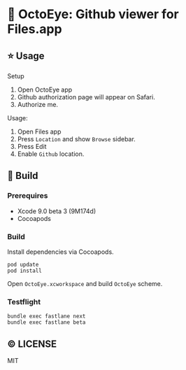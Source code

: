# :eyes: OctoEye: Github viewer for Files.app

## :star: Usage
Setup

 1. Open OctoEye app
 2. Github authorization page will appear on Safari.
 3. Authorize me.

Usage:

 1. Open Files app
 2. Press `Location` and show `Browse` sidebar.
 3. Press Edit
 4. Enable `Github` location.

## :wrench: Build
### Prerequires

 * Xcode 9.0 beta 3 (9M174d)
 * Cocoapods

### Build
Install dependencies via Cocoapods.

```shell
pod update
pod install
```

Open `OctoEye.xcworkspace` and build `OctoEye` scheme.

### Testflight
```shell
bundle exec fastlane next
bundle exec fastlane beta
```

## :copyright: LICENSE
MIT
